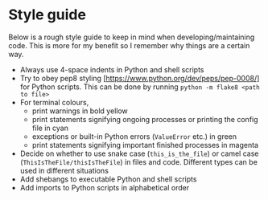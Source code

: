 # Style guide

Below is a rough style guide to keep in mind when developing/maintaining code. This is more for my benefit so I remember why things are a certain way.

- Always use 4-space indents in Python and shell scripts
- Try to obey pep8 styling [https://www.python.org/dev/peps/pep-0008/] for Python scripts. This can be done by running `python -m flake8 <path to file>`
- For terminal colours,
  - print warnings in bold yellow
  - print statements signifying ongoing processes or printing the config file in cyan
  - exceptions or built-in Python errors (`ValueError` etc.) in green
  - print statements signifying important finished processes in magenta
- Decide on whether to use snake case (`this_is_the_file`) or camel case (`ThisIsTheFile/thisIsTheFile`) in files and code. Different types can be used in different situations
- Add shebangs to executable Python and shell scripts
- Add imports to Python scripts in alphabetical order
